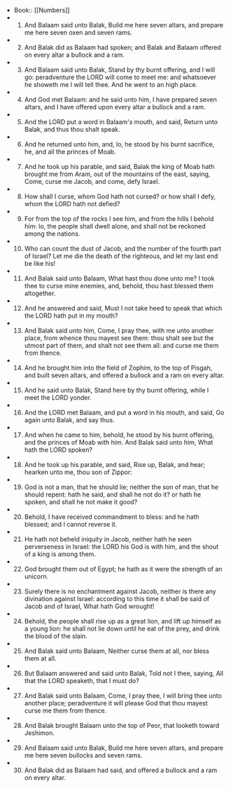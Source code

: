 - Book:: [[Numbers]]
- 1. And Balaam said unto Balak, Build me here seven altars, and prepare me here seven oxen and seven rams.
- 2. And Balak did as Balaam had spoken; and Balak and Balaam offered on every altar a bullock and a ram.
- 3. And Balaam said unto Balak, Stand by thy burnt offering, and I will go: peradventure the LORD will come to meet me: and whatsoever he showeth me I will tell thee. And he went to an high place.
- 4. And God met Balaam: and he said unto him, I have prepared seven altars, and I have offered upon every altar a bullock and a ram.
- 5. And the LORD put a word in Balaam's mouth, and said, Return unto Balak, and thus thou shalt speak.
- 6. And he returned unto him, and, lo, he stood by his burnt sacrifice, he, and all the princes of Moab.
- 7. And he took up his parable, and said, Balak the king of Moab hath brought me from Aram, out of the mountains of the east, saying, Come, curse me Jacob, and come, defy Israel.
- 8. How shall I curse, whom God hath not cursed? or how shall I defy, whom the LORD hath not defied?
- 9. For from the top of the rocks I see him, and from the hills I behold him: lo, the people shall dwell alone, and shall not be reckoned among the nations.
- 10. Who can count the dust of Jacob, and the number of the fourth part of Israel? Let me die the death of the righteous, and let my last end be like his!
- 11. And Balak said unto Balaam, What hast thou done unto me? I took thee to curse mine enemies, and, behold, thou hast blessed them altogether.
- 12. And he answered and said, Must I not take heed to speak that which the LORD hath put in my mouth?
- 13. And Balak said unto him, Come, I pray thee, with me unto another place, from whence thou mayest see them: thou shalt see but the utmost part of them, and shalt not see them all: and curse me them from thence.
- 14. And he brought him into the field of Zophim, to the top of Pisgah, and built seven altars, and offered a bullock and a ram on every altar.
- 15. And he said unto Balak, Stand here by thy burnt offering, while I meet the LORD yonder.
- 16. And the LORD met Balaam, and put a word in his mouth, and said, Go again unto Balak, and say thus.
- 17. And when he came to him, behold, he stood by his burnt offering, and the princes of Moab with him. And Balak said unto him, What hath the LORD spoken?
- 18. And he took up his parable, and said, Rise up, Balak, and hear; hearken unto me, thou son of Zippor:
- 19. God is not a man, that he should lie; neither the son of man, that he should repent: hath he said, and shall he not do it? or hath he spoken, and shall he not make it good?
- 20. Behold, I have received commandment to bless: and he hath blessed; and I cannot reverse it.
- 21. He hath not beheld iniquity in Jacob, neither hath he seen perverseness in Israel: the LORD his God is with him, and the shout of a king is among them.
- 22. God brought them out of Egypt; he hath as it were the strength of an unicorn.
- 23. Surely there is no enchantment against Jacob, neither is there any divination against Israel: according to this time it shall be said of Jacob and of Israel, What hath God wrought!
- 24. Behold, the people shall rise up as a great lion, and lift up himself as a young lion: he shall not lie down until he eat of the prey, and drink the blood of the slain.
- 25. And Balak said unto Balaam, Neither curse them at all, nor bless them at all.
- 26. But Balaam answered and said unto Balak, Told not I thee, saying, All that the LORD speaketh, that I must do?
- 27. And Balak said unto Balaam, Come, I pray thee, I will bring thee unto another place; peradventure it will please God that thou mayest curse me them from thence.
- 28. And Balak brought Balaam unto the top of Peor, that looketh toward Jeshimon.
- 29. And Balaam said unto Balak, Build me here seven altars, and prepare me here seven bullocks and seven rams.
- 30. And Balak did as Balaam had said, and offered a bullock and a ram on every altar.
